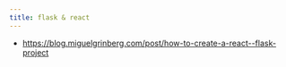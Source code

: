 ```yaml
---
title: flask & react
---
```


- https://blog.miguelgrinberg.com/post/how-to-create-a-react--flask-project
